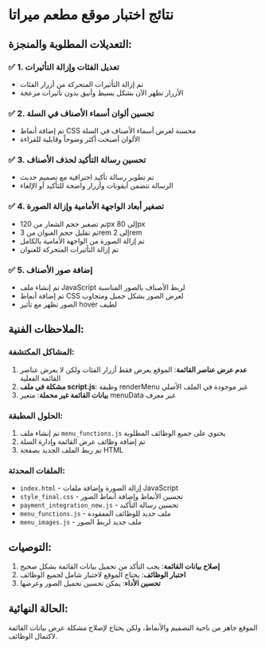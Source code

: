 # نتائج اختبار موقع مطعم ميراتا

## التعديلات المطلوبة والمنجزة:

### ✅ 1. تعديل الفئات وإزالة التأثيرات
- تم إزالة التأثيرات المتحركة من أزرار الفئات
- الأزرار تظهر الآن بشكل بسيط وأنيق بدون تأثيرات مزعجة

### ✅ 2. تحسين ألوان أسماء الأصناف في السلة
- تم إضافة أنماط CSS محسنة لعرض أسماء الأصناف في السلة
- الألوان أصبحت أكثر وضوحاً وقابلية للقراءة

### ✅ 3. تحسين رسالة التأكيد لحذف الأصناف
- تم تطوير رسالة تأكيد احترافية مع تصميم حديث
- الرسالة تتضمن أيقونات وأزرار واضحة للتأكيد أو الإلغاء

### ✅ 4. تصغير أبعاد الواجهة الأمامية وإزالة الصورة
- تم تصغير حجم الشعار من 120px إلى 80px
- تم تقليل حجم العنوان من 3rem إلى 2rem
- تم إزالة الصورة من الواجهة الأمامية بالكامل
- تم إزالة التأثيرات المتحركة للعنوان

### ✅ 5. إضافة صور الأصناف
- تم إنشاء ملف JavaScript لربط الأصناف بالصور المناسبة
- تم إضافة أنماط CSS لعرض الصور بشكل جميل ومتجاوب
- الصور تظهر مع تأثير hover لطيف

## الملاحظات الفنية:

### المشاكل المكتشفة:
1. **عدم عرض عناصر القائمة**: الموقع يعرض فقط أزرار الفئات ولكن لا يعرض عناصر القائمة الفعلية
2. **مشكلة في ملف script.js**: وظيفة renderMenu غير موجودة في الملف الأصلي
3. **بيانات القائمة غير محملة**: متغير menuData غير معرف

### الحلول المطبقة:
1. تم إنشاء ملف `menu_functions.js` يحتوي على جميع الوظائف المطلوبة
2. تم إضافة وظائف عرض القائمة وإدارة السلة
3. تم ربط الملف الجديد بصفحة HTML

### الملفات المحدثة:
- `index.html` - إزالة الصورة وإضافة ملفات JavaScript
- `style_final.css` - تحسين الأنماط وإضافة أنماط الصور
- `payment_integration_new.js` - تحسين رسالة التأكيد
- `menu_functions.js` - ملف جديد للوظائف المفقودة
- `menu_images.js` - ملف جديد لربط الصور

## التوصيات:

1. **إصلاح بيانات القائمة**: يجب التأكد من تحميل بيانات القائمة بشكل صحيح
2. **اختبار الوظائف**: يحتاج الموقع لاختبار شامل لجميع الوظائف
3. **تحسين الأداء**: يمكن تحسين تحميل الصور وعرضها

## الحالة النهائية:
الموقع جاهز من ناحية التصميم والأنماط، ولكن يحتاج لإصلاح مشكلة عرض بيانات القائمة لاكتمال الوظائف.

